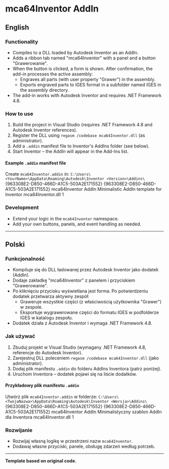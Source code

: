 # mca64Inventor AddIn

## English

### Functionality
- Compiles to a DLL loaded by Autodesk Inventor as an AddIn.
- Adds a ribbon tab named "mca64Inventor" with a panel and a button "Grawerowanie".
- When the button is clicked, a form is shown. After confirmation, the add-in processes the active assembly:
  - Engraves all parts (with user property "Grawer") in the assembly.
  - Exports engraved parts to IGES format in a subfolder named IGES in the assembly directory.
- The add-in works with Autodesk Inventor and requires .NET Framework 4.8.

### How to use
1. Build the project in Visual Studio (requires .NET Framework 4.8 and Autodesk Inventor references).
2. Register the DLL using `regasm /codebase mca64Inventor.dll` (as administrator).
3. Add a `.addin` manifest file to Inventor's AddIns folder (see below).
4. Start Inventor – the AddIn will appear in the Add-Ins list.

#### Example `.addin` manifest file
Create `mca64Inventor.addin` in:
`C:\Users\<YourName>\AppData\Roaming\Autodesk\Inventor <Version>\Addins\`<AddIn>
  <ClassId>{963308E2-D850-466D-A1C5-503A2E171552}</ClassId>
  <ClientId>{963308E2-D850-466D-A1C5-503A2E171552}</ClientId>
  <DisplayName>mca64Inventor AddIn</DisplayName>
  <Description>Minimalistic AddIn template for Inventor</Description>
  <Assembly>mca64Inventor.dll</Assembly>
  <LoadOnStartUp>1</LoadOnStartUp>
</AddIn>
### Development
- Extend your logic in the `mca64Inventor` namespace.
- Add your own buttons, panels, and event handling as needed.

---

## Polski

### Funkcjonalność
- Kompiluje się do DLL ładowanej przez Autodesk Inventor jako dodatek (AddIn).
- Dodaje zakładkę "mca64Inventor" z panelem i przyciskiem "Grawerowanie".
- Po kliknięciu przycisku wyświetlana jest forma. Po potwierdzeniu dodatek przetwarza aktywny zespół:
  - Graweruje wszystkie części (z właściwością użytkownika "Grawer") w zespole.
  - Eksportuje wygrawerowane części do formatu IGES w podfolderze IGES w katalogu zespołu.
- Dodatek działa z Autodesk Inventor i wymaga .NET Framework 4.8.

### Jak używać
1. Zbuduj projekt w Visual Studio (wymagany .NET Framework 4.8, referencje do Autodesk Inventor).
2. Zarejestruj DLL poleceniem `regasm /codebase mca64Inventor.dll` (jako administrator).
3. Dodaj plik manifestu `.addin` do folderu AddIns Inventora (patrz poniżej).
4. Uruchom Inventora – dodatek pojawi się na liście dodatków.

#### Przykładowy plik manifestu `.addin`
Utwórz plik `mca64Inventor.addin` w folderze:
`C:\Users\<TwojaNazwa>\AppData\Roaming\Autodesk\Inventor <Wersja>\Addins\`<AddIn>
  <ClassId>{963308E2-D850-466D-A1C5-503A2E171552}</ClassId>
  <ClientId>{963308E2-D850-466D-A1C5-503A2E171552}</ClientId>
  <DisplayName>mca64Inventor AddIn</DisplayName>
  <Description>Minimalistyczny szablon AddIn dla Inventora</Description>
  <Assembly>mca64Inventor.dll</Assembly>
  <LoadOnStartUp>1</LoadOnStartUp>
</AddIn>
### Rozwijanie
- Rozwijaj własną logikę w przestrzeni nazw `mca64Inventor`.
- Dodawaj własne przyciski, panele, obsługę zdarzeń według potrzeb.

---

**Template based on original code.**
